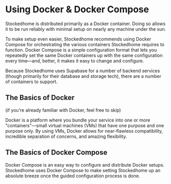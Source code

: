 # Using Docker & Docker Compose

Stockedhome is distributed primarily as a Docker container. Doing so allows it to be run reliably with minimal setup on nearly any machine under the sun.

To make setup even easier, Stockedhome recommends using Docker Compose for orchestrating the various containers Stockedhome requires to function. Docker Compose is a simple configuration format that lets you repeatedly set the same Docker containers up with the same configuration every time&mdash;and, better, it makes it easy to change and configure.

Because Stockedhome uses Supabase for a number of backend services (though primarily for their database and storage tech), there are a number of containers to support.

## The Basics of Docker

(if you're already familiar with Docker, feel free to skip)

Docker is a platform where you bundle your service into one or more "containers"&mdash;small virtual machines (VMs) that have one purpose and one purpose only. By using VMs, Docker allows for near-flawless compatibility, incredible separation of concerns, and amazing flexibility.

## The Basics of Docker Compose

Docker Compose is an easy way to configure and distribute Docker setups. Stockedhome uses Docker Compose to make setting Stockedhome up an absolute breeze once the guided configuration process is done.
